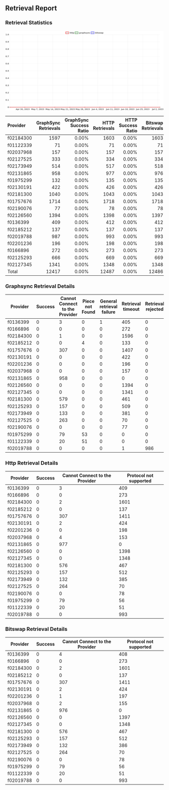 ## Retrieval Report
### Retrieval Statistics
<img src="https://raw.githubusercontent.com/data-preservation-programs/filplus-checker-assets/main/filecoin-project/filecoin-plus-large-datasets/issues/1935/1688650211795.png"/>

| Provider  | GraphSync Retrievals | GraphSync Success Ratio | HTTP Retrievals | HTTP Success Ratio | Bitswap Retrievals | Bitswap Success Ratio |
| :-------- | -------------------: | ----------------------: | --------------: | -----------------: | -----------------: | --------------------: |
| f02184300 |                 1597 |                   0.00% |            1603 |              0.00% |               1603 |                 0.00% |
| f01122339 |                   71 |                   0.00% |              71 |              0.00% |                 71 |                 0.00% |
| f02037968 |                  157 |                   0.00% |             157 |              0.00% |                157 |                 0.00% |
| f02127525 |                  333 |                   0.00% |             334 |              0.00% |                334 |                 0.00% |
| f02173949 |                  514 |                   0.00% |             517 |              0.00% |                518 |                 0.00% |
| f02131865 |                  958 |                   0.00% |             977 |              0.00% |                976 |                 0.00% |
| f01975299 |                  132 |                   0.00% |             135 |              0.00% |                135 |                 0.00% |
| f02130191 |                  422 |                   0.00% |             426 |              0.00% |                426 |                 0.00% |
| f02181300 |                 1040 |                   0.00% |            1043 |              0.00% |               1043 |                 0.00% |
| f01757676 |                 1714 |                   0.00% |            1718 |              0.00% |               1718 |                 0.00% |
| f02190076 |                   77 |                   0.00% |              78 |              0.00% |                 78 |                 0.00% |
| f02126560 |                 1394 |                   0.00% |            1398 |              0.00% |               1397 |                 0.00% |
| f0136399  |                  409 |                   0.00% |             412 |              0.00% |                412 |                 0.00% |
| f02185212 |                  137 |                   0.00% |             137 |              0.00% |                137 |                 0.00% |
| f02019788 |                  987 |                   0.00% |             993 |              0.00% |                993 |                 0.00% |
| f02201236 |                  196 |                   0.00% |             198 |              0.00% |                198 |                 0.00% |
| f0166896  |                  272 |                   0.00% |             273 |              0.00% |                273 |                 0.00% |
| f02125293 |                  666 |                   0.00% |             669 |              0.00% |                669 |                 0.00% |
| f02127345 |                 1341 |                   0.00% |            1348 |              0.00% |               1348 |                 0.00% |
| Total     |                12417 |                   0.00% |           12487 |              0.00% |              12486 |                 0.00% |

### Graphsync Retrieval Details
| Provider  | Success | Cannot Connect to the Provider | Piece not Found | General retrieval failure | Retrieval timeout | Retrieval rejected |
| --------- | ------- | ------------------------------ | --------------- | ------------------------- | ----------------- | ------------------ |
| f0136399  | 0       | 3                              | 0               | 1                         | 405               | 0                  |
| f0166896  | 0       | 0                              | 0               | 0                         | 272               | 0                  |
| f02184300 | 0       | 1                              | 0               | 0                         | 1596              | 0                  |
| f02185212 | 0       | 0                              | 4               | 0                         | 133               | 0                  |
| f01757676 | 0       | 307                            | 0               | 0                         | 1407              | 0                  |
| f02130191 | 0       | 0                              | 0               | 0                         | 422               | 0                  |
| f02201236 | 0       | 0                              | 0               | 0                         | 196               | 0                  |
| f02037968 | 0       | 0                              | 0               | 0                         | 157               | 0                  |
| f02131865 | 0       | 958                            | 0               | 0                         | 0                 | 0                  |
| f02126560 | 0       | 0                              | 0               | 0                         | 1394              | 0                  |
| f02127345 | 0       | 0                              | 0               | 0                         | 1341              | 0                  |
| f02181300 | 0       | 579                            | 0               | 0                         | 461               | 0                  |
| f02125293 | 0       | 157                            | 0               | 0                         | 509               | 0                  |
| f02173949 | 0       | 133                            | 0               | 0                         | 381               | 0                  |
| f02127525 | 0       | 263                            | 0               | 0                         | 70                | 0                  |
| f02190076 | 0       | 0                              | 0               | 0                         | 77                | 0                  |
| f01975299 | 0       | 79                             | 53              | 0                         | 0                 | 0                  |
| f01122339 | 0       | 20                             | 51              | 0                         | 0                 | 0                  |
| f02019788 | 0       | 0                              | 0               | 0                         | 1                 | 986                |

### Http Retrieval Details
| Provider  | Success | Cannot Connect to the Provider | Protocol not supported |
| --------- | ------- | ------------------------------ | ---------------------- |
| f0136399  | 0       | 3                              | 409                    |
| f0166896  | 0       | 0                              | 273                    |
| f02184300 | 0       | 2                              | 1601                   |
| f02185212 | 0       | 0                              | 137                    |
| f01757676 | 0       | 307                            | 1411                   |
| f02130191 | 0       | 2                              | 424                    |
| f02201236 | 0       | 0                              | 198                    |
| f02037968 | 0       | 4                              | 153                    |
| f02131865 | 0       | 977                            | 0                      |
| f02126560 | 0       | 0                              | 1398                   |
| f02127345 | 0       | 0                              | 1348                   |
| f02181300 | 0       | 576                            | 467                    |
| f02125293 | 0       | 157                            | 512                    |
| f02173949 | 0       | 132                            | 385                    |
| f02127525 | 0       | 264                            | 70                     |
| f02190076 | 0       | 0                              | 78                     |
| f01975299 | 0       | 79                             | 56                     |
| f01122339 | 0       | 20                             | 51                     |
| f02019788 | 0       | 0                              | 993                    |

### Bitswap Retrieval Details
| Provider  | Success | Cannot Connect to the Provider | Protocol not supported |
| --------- | ------- | ------------------------------ | ---------------------- |
| f0136399  | 0       | 4                              | 408                    |
| f0166896  | 0       | 0                              | 273                    |
| f02184300 | 0       | 2                              | 1601                   |
| f02185212 | 0       | 0                              | 137                    |
| f01757676 | 0       | 307                            | 1411                   |
| f02130191 | 0       | 2                              | 424                    |
| f02201236 | 0       | 1                              | 197                    |
| f02037968 | 0       | 2                              | 155                    |
| f02131865 | 0       | 976                            | 0                      |
| f02126560 | 0       | 0                              | 1397                   |
| f02127345 | 0       | 0                              | 1348                   |
| f02181300 | 0       | 576                            | 467                    |
| f02125293 | 0       | 157                            | 512                    |
| f02173949 | 0       | 132                            | 386                    |
| f02127525 | 0       | 264                            | 70                     |
| f02190076 | 0       | 0                              | 78                     |
| f01975299 | 0       | 79                             | 56                     |
| f01122339 | 0       | 20                             | 51                     |
| f02019788 | 0       | 0                              | 993                    |
